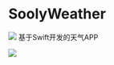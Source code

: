 # SoolyWeather
![](https://raw.githubusercontent.com/SoolyChristy/SoolyWeather/master/backgroundColor.png)
基于Swift开发的天气APP

![](https://raw.githubusercontent.com/SoolyChristy/SoolyWeather/master/demo.gif)
